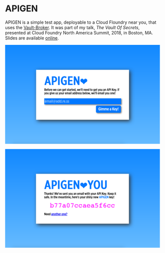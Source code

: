 APIGEN
======

APIGEN is a simple test app, deployable to a Cloud Floundry near
you, that uses the [Vault-Broker][1].  It was part of my talk,
_The Vault Of Secrets_, presented at Cloud Foundry North America
Summit, 2018, in Boston, MA.  Slides are available [online][2].

![Screenshot the First](s/apigen1.png)

![Screenshot the Second](s/apigen2.png)

[1]: https://github.com/cloudfoundry-community/vault-broker
[2]: https://github.com/jhunt/slides/tree/master/vault
